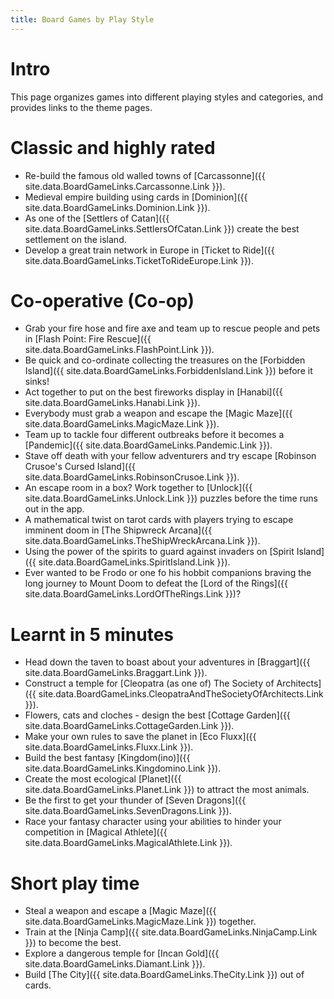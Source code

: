 ```yaml
---
title: Board Games by Play Style
---
```


# Intro

This page organizes games into different playing styles and categories, and provides links to the theme pages.

# Classic and highly rated

* Re-build the famous old walled towns of [Carcassonne]({{ site.data.BoardGameLinks.Carcassonne.Link }}).
* Medieval empire building using cards in [Dominion]({{ site.data.BoardGameLinks.Dominion.Link }}).
* As one of the [Settlers of Catan]({{ site.data.BoardGameLinks.SettlersOfCatan.Link }}) create the best settlement on the island.
* Develop a great train network in Europe in [Ticket to Ride]({{ site.data.BoardGameLinks.TicketToRideEurope.Link }}).

# Co-operative (Co-op)

* Grab your fire hose and fire axe and team up to rescue people and pets in [Flash Point: Fire Rescue]({{ site.data.BoardGameLinks.FlashPoint.Link }}).
* Be quick and co-ordinate collecting the treasures on the [Forbidden Island]({{ site.data.BoardGameLinks.ForbiddenIsland.Link }}) before it sinks!
* Act together to put on the best fireworks display in [Hanabi]({{ site.data.BoardGameLinks.Hanabi.Link }}).
* Everybody must grab a weapon and escape the [Magic Maze]({{ site.data.BoardGameLinks.MagicMaze.Link }}).
* Team up to tackle four different outbreaks before it becomes a [Pandemic]({{ site.data.BoardGameLinks.Pandemic.Link }}).
* Stave off death with your fellow adventurers and try escape [Robinson Crusoe's Cursed Island]({{ site.data.BoardGameLinks.RobinsonCrusoe.Link }}).
* An escape room in a box? Work together to [Unlock]({{ site.data.BoardGameLinks.Unlock.Link }}) puzzles before the time runs out in the app.
* A mathematical twist on tarot cards with players trying to escape imminent doom in [The Shipwreck Arcana]({{ site.data.BoardGameLinks.TheShipWreckArcana.Link }}).
* Using the power of the spirits to guard against invaders on [Spirit Island]({{ site.data.BoardGameLinks.SpiritIsland.Link }}).
* Ever wanted to be Frodo or one fo his hobbit companions braving the long journey to Mount Doom to defeat the [Lord of the Rings]({{ site.data.BoardGameLinks.LordOfTheRings.Link }})?

# Learnt in 5 minutes

* Head down the taven to boast about your adventures in [Braggart]({{ site.data.BoardGameLinks.Braggart.Link }}).
* Construct a temple for [Cleopatra (as one of) The Society of Architects]({{ site.data.BoardGameLinks.CleopatraAndTheSocietyOfArchitects.Link }}).
* Flowers, cats and cloches - design the best [Cottage Garden]({{ site.data.BoardGameLinks.CottageGarden.Link }}).
* Make your own rules to save the planet in [Eco Fluxx]({{ site.data.BoardGameLinks.Fluxx.Link }}).
* Build the best fantasy [Kingdom(ino)]({{ site.data.BoardGameLinks.Kingdomino.Link }}).
* Create the most ecological [Planet]({{ site.data.BoardGameLinks.Planet.Link }}) to attract the most animals.
* Be the first to get your thunder of [Seven Dragons]({{ site.data.BoardGameLinks.SevenDragons.Link }}).
* Race your fantasy character using your abilities to hinder your competition in [Magical Athlete]({{ site.data.BoardGameLinks.MagicalAthlete.Link }}).

# Short play time

* Steal a weapon and escape a [Magic Maze]({{ site.data.BoardGameLinks.MagicMaze.Link }}) together.
* Train at the [Ninja Camp]({{ site.data.BoardGameLinks.NinjaCamp.Link }}) to become the best.
* Explore a dangerous temple for [Incan Gold]({{ site.data.BoardGameLinks.Diamant.Link }}).
* Build [The City]({{ site.data.BoardGameLinks.TheCity.Link }}) out of cards.
